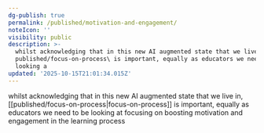 ```yaml
---
dg-publish: true
permalink: /published/motivation-and-engagement/
noteIcon: ''
visibility: public
description: >-
  whilst acknowledging that in this new AI augmented state that we live in,
  published/focus-on-process\ is important, equally as educators we need to be
  looking a
updated: '2025-10-15T21:01:34.015Z'
---
```


whilst acknowledging that in this new AI augmented state that we live in, [[published/focus-on-process\|focus-on-process]] is important, equally as educators we need to be looking at focusing on boosting motivation and engagement in the learning process
